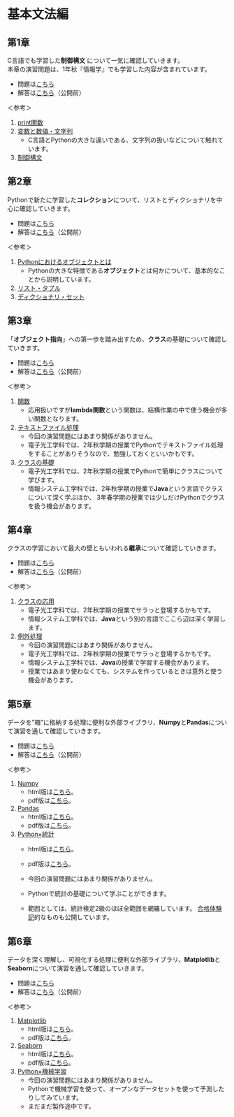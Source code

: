 # 基本文法編

## 第1章

C言語でも学習した**制御構文** について一気に確認していきます。  
本章の演習問題は、1年秋『情報学』でも学習した内容が含まれています。

- 問題は[こちら](https://github.com/kiryu-3/Prmn2023/blob/main/Python/Python_Basic/question/PythonBasic24_1_Question.ipynb)
- 解答は[こちら](https://github.com/kiryu-3/Prmn2023/blob/main/Python/Python_Basic/question/PythonBasic24_1_Answer.ipynb)（公開前）

＜参考＞
1. [print関数](https://github.com/kiryu-3/Prmn2023/blob/main/Python/Python_Basic/text/PythonBasic_0.ipynb)
2. [変数と数値・文字列](https://github.com/kiryu-3/Prmn2023/blob/main/Python/Python_Basic/text/PythonBasic_1.ipynb)
   - C言語とPythonの大きな違いである、文字列の扱いなどについて触れています。  
3. [制御構文](https://github.com/kiryu-3/Prmn2023/blob/main/Python/Python_Basic/text/PythonBasic_2.ipynb)

## 第2章

Pythonで新たに学習した**コレクション**について、リストとディクショナリを中心に確認していきます。  

- 問題は[こちら](https://github.com/kiryu-3/Prmn2023/blob/main/Python/Python_Basic/question/PythonBasic24_2_Question.ipynb)
- 解答は[こちら](https://github.com/kiryu-3/Prmn2023/blob/main/Python/Python_Basic/question/PythonBasic24_2_Answer.ipynb)（公開前）

＜参考＞
1. [Pythonにおけるオブジェクトとは](https://github.com/kiryu-3/Prmn2023/blob/main/Python/Python_Basic/text/PythonBasic_3.ipynb)
   - Pythonの大きな特徴である**オブジェクト**とは何かについて、基本的なことから説明しています。  
2. [リスト・タプル](https://github.com/kiryu-3/Prmn2023/blob/main/Python/Python_Basic/text/PythonBasic_4.ipynb)
3. [ディクショナリ・セット](https://github.com/kiryu-3/Prmn2023/blob/main/Python/Python_Basic/text/PythonBasic_5.ipynb)

## 第3章

「**オブジェクト指向**」への第一歩を踏み出すため、**クラス**の基礎について確認していきます。  

- 問題は[こちら](https://github.com/kiryu-3/Prmn2023/blob/main/Python/Python_Basic/question/PythonBasic24_3_Question.ipynb)
- 解答は[こちら](https://github.com/kiryu-3/Prmn2023/blob/main/Python/Python_Basic/question/PythonBasic24_3_Answer.ipynb)（公開前）

＜参考＞
1. [関数](https://github.com/kiryu-3/Prmn2023/blob/main/Python/Python_Basic/text/PythonBasic_6.ipynb)
   - 応用扱いですが**lambda関数**という関数は、結構作業の中で使う機会が多い関数となります。
2. [テキストファイル処理](https://github.com/kiryu-3/Prmn2023/blob/main/Python/Python_Basic/text/PythonBasic_7.ipynb)
   - 今回の演習問題にはあまり関係がありません。
   - 電子光工学科では、2年秋学期の授業でPythonでテキストファイル処理をすることがありそうなので、勉強しておくといいかもです。
3. [クラスの基礎](https://github.com/kiryu-3/Prmn2023/blob/main/Python/Python_Basic/text/PythonBasic_8.ipynb)
   - 電子光工学科では、2年秋学期の授業でPythonで簡単にクラスについて学びます。
   - 情報システム工学科では、2年秋学期の授業で**Java**という言語でクラスについて深く学ぶほか、
     3年春学期の授業では少しだけPythonでクラスを扱う機会があります。

## 第4章

クラスの学習において最大の壁ともいわれる**継承**について確認していきます。  

- 問題は[こちら](https://github.com/kiryu-3/Prmn2023/blob/main/Python/Python_Basic/question/PythonBasic24_4_Question.ipynb)
- 解答は[こちら](https://github.com/kiryu-3/Prmn2023/blob/main/Python/Python_Basic/question/PythonBasic24_4_Answer.ipynb)（公開前）

＜参考＞
1. [クラスの応用](https://github.com/kiryu-3/Prmn2023/blob/main/Python/Python_Basic/text/PythonBasic_9.ipynb)
   - 電子光工学科では、2年秋学期の授業でサラっと登場するかもです。
   - 情報システム工学科では、**Java**という別の言語でここら辺は深く学習します。
2. [例外処理](https://github.com/kiryu-3/Prmn2023/blob/main/Python/Python_Basic/text/PythonBasic_10.ipynb)
   - 今回の演習問題にはあまり関係がありません。
   - 電子光工学科では、2年秋学期の授業でサラっと登場するかもです。
   - 情報システム工学科では、**Java**の授業で学習する機会があります。
   - 授業ではあまり使わなくても、システムを作っているときは意外と使う機会があります。
  
## 第5章

データを”箱”に格納する処理に便利な外部ライブラリ、**Numpy**と**Pandas**について演習を通して確認していきます。  

- 問題は[こちら](https://github.com/kiryu-3/Prmn2023/blob/main/Python/Python_Basic/question/PythonBasic24_5_Question.ipynb)
- 解答は[こちら](https://github.com/kiryu-3/Prmn2023/blob/main/Python/Python_Basic/question/PythonBasic24_5_Answer.ipynb)（公開前）

＜参考＞
1. [Numpy](https://github.com/kiryu-3/Prmn2023/blob/main/Python/Python_DS/DS_Numpy.ipynb)
   - html版は[こちら](https://kiryu-3.github.io/Prmn2023/python-ds/DS_Numpy.html)。
   - pdf版は[こちら](https://www.dropbox.com/s/j3mk1dg9mil8zdg/DS_Numpy.pdf?dl=0)。
2. [Pandas](https://github.com/kiryu-3/Prmn2023/blob/main/Python/Python_DS/DS_Pandas.ipynb)
   - html版は[こちら](https://kiryu-3.github.io/Prmn2023/python-ds/DS_Pandas.html)。
   - pdf版は[こちら](https://www.dropbox.com/s/sqzlnnlculunq6z/DS_Pandas.pdf?dl=0)。
3. [Python×統計](https://kiryu-3.github.io/Prmn2023/python-stat/index.html#0)
   - html版は[こちら](https://kiryu-3.github.io/Prmn2023/python-stat/Stats.html)。
   - pdf版は[こちら](https://www.dropbox.com/s/iepbebt6i4cutfy/Stats.pdf?dl=0)。

   - 今回の演習問題にはあまり関係がありません。
   - Pythonで統計の基礎について学ぶことができます。
   - 範囲としては、統計検定2級のほぼ全範囲を網羅しています。
     [合格体験記](https://kiryu-3.github.io/Prmn2023/python-stat/index.html#18)的なものも公開しています。

## 第6章

データを深く理解し、可視化する処理に便利な外部ライブラリ、**Matplotlib**と**Seaborn**について演習を通して確認していきます。  

- 問題は[こちら](https://github.com/kiryu-3/Prmn2023/blob/main/Python/Python_Basic/question/PythonBasic24_6_Question.ipynb)
- 解答は[こちら](https://github.com/kiryu-3/Prmn2023/blob/main/Python/Python_Basic/question/PythonBasic24_6_Answer.ipynb)（公開前）

＜参考＞
1. [Matplotlib](https://github.com/kiryu-3/Prmn2023/blob/main/Python/Python_DS/DS_Matplotlib.ipynb)
   - html版は[こちら](https://kiryu-3.github.io/Prmn2023/python-ds/DS_Matplotlib.html)。
   - pdf版は[こちら](https://www.dropbox.com/scl/fi/k6qmk73bouarr6geoe2w8/DS_Matplotlib.pdf?rlkey=2yn61nztikz9enkz7msfjim4d&dl=0)。
2. [Seaborn](https://github.com/kiryu-3/Prmn2023/blob/main/Python/Python_DS/DS_Seaborn.ipynb)
   - html版は[こちら](https://kiryu-3.github.io/Prmn2023/python-ds/DS_Seaborn.html)。
   - pdf版は[こちら](https://www.dropbox.com/s/39l8b8oe95v0oaq/DS_Seaborn.pdf?dl=0)。
3. [Python×機械学習](https://github.com/kiryu-3/Prmn2023/blob/main/Python/Python_Machine/README.md)
   - 今回の演習問題にはあまり関係がありません。
   - Pythonで機械学習を使って、オープンなデータセットを使って予測したりしてみています。
   - まだまだ製作途中です。
